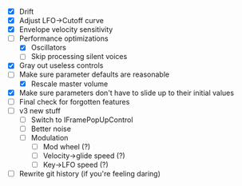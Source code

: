 - [X] Drift
- [X] Adjust LFO->Cutoff curve
- [X] Envelope velocity sensitivity
- [ ] Performance optimizations
	- [X] Oscillators
	- [ ] Skip processing silent voices
- [X] Gray out useless controls
- [ ] Make sure parameter defaults are reasonable
	- [X] Rescale master volume
- [X] Make sure parameters don't have to slide up to their initial values
- [ ] Final check for forgotten features
- [ ] v3 new stuff
	- [ ] Switch to IFramePopUpControl
	- [ ] Better noise
	- [ ] Modulation
		- [ ] Mod wheel (?)
		- [ ] Velocity->glide speed (?)
		- [ ] Key->LFO speed (?)
- [ ] Rewrite git history (if you're feeling daring)
